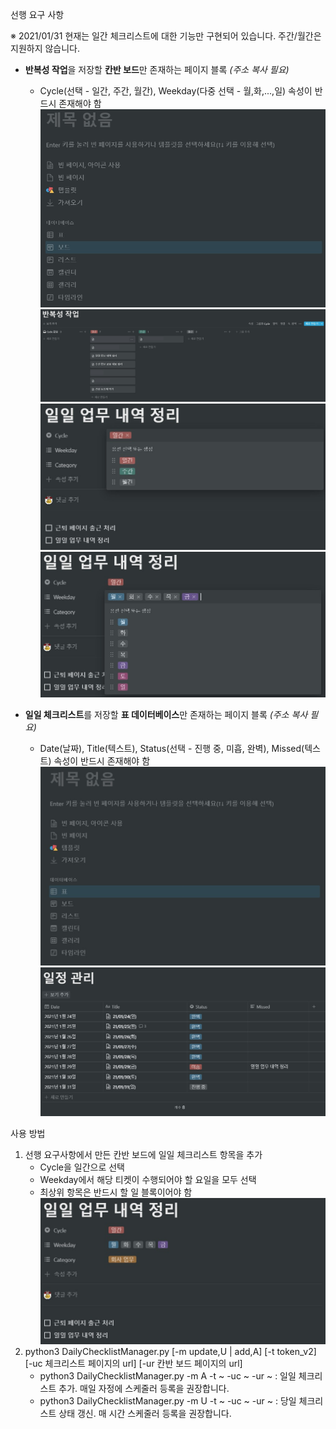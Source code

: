 선행 요구 사항

※ 2021/01/31 현재는 일간 체크리스트에 대한 기능만 구현되어 있습니다. 주간/월간은 지원하지 않습니다.

* **반복성 작업**을 저장할 **칸반 보드**만 존재하는 페이지 블록 _(주소 복사 필요)_
  * Cycle(선택 - 일간, 주간, 월간), Weekday(다중 선택 - 월,화,...,일) 속성이 반드시 존재해야 함
![칸반 보드 생성하기](./images/page_board.jpg)
![생성된 보드 예시](./images/sample_board.jpg)
![cycle - 일간,주간,월간](./images/cycle.jpg)
![weekday - 월,화,수,목,금,토,일](./images/weekday.jpg)

* **일일 체크리스트**를 저장할 **표 데이터베이스**만 존재하는 페이지 블록 _(주소 복사 필요)_
  * Date(날짜), Title(텍스트), Status(선택 - 진행 중, 미흡, 완벽), Missed(텍스트) 속성이 반드시 존재해야 함
![표 생성하기](./images/page_table.jpg)
![생성된 표 예시](./images/table_checklist.jpg)

사용 방법
1. 선행 요구사항에서 만든 칸반 보드에 일일 체크리스트 항목을 추가
    * Cycle을 일간으로 선택
    * Weekday에서 해당 티켓이 수행되어야 할 요일을 모두 선택
    * 최상위 항목은 반드시 할 일 블록이어야 함
![티켓 예시](./images/sample_ticket.jpg)
2. python3 DailyChecklistManager.py [-m update,U | add,A] [-t token_v2] [-uc 체크리스트 페이지의 url] [-ur 칸반 보드 페이지의 url]
    * python3 DailyChecklistManager.py -m A -t ~ -uc ~ -ur ~ : 일일 체크리스트 추가. 매일 자정에 스케줄러 등록을 권장합니다.
    * python3 DailyChecklistManager.py -m U -t ~ -uc ~ -ur ~ : 당일 체크리스트 상태 갱신. 매 시간 스케줄러 등록을 권장합니다.
